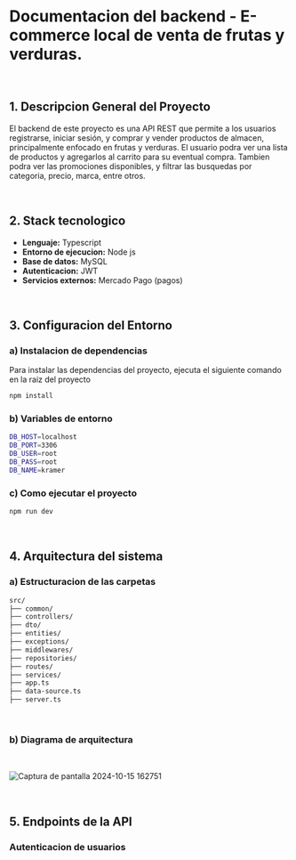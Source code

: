 # Documentacion del backend - E-commerce local de venta de frutas y verduras.

</br>

## 1. Descripcion General del Proyecto

El backend de este proyecto es una API REST que permite a los usuarios registrarse, iniciar sesión, y comprar y vender productos de almacen, principalmente enfocado en frutas y verduras. El usuario podra ver una lista de productos y agregarlos al carrito para su eventual compra.
Tambien podra ver las promociones disponibles, y filtrar las busquedas por categoria, precio, marca, entre otros.

</br>

## 2. Stack tecnologico

- **Lenguaje:** Typescript
- **Entorno de ejecucion:** Node js
- **Base de datos:** MySQL
- **Autenticacion:** JWT
- **Servicios externos:** Mercado Pago (pagos)

</br>

## 3. Configuracion del Entorno

### a) Instalacion de dependencias

Para instalar las dependencias del proyecto, ejecuta el siguiente comando en la raiz del proyecto

```bash
npm install
```
### b) Variables de entorno

```bash
DB_HOST=localhost
DB_PORT=3306
DB_USER=root
DB_PASS=root
DB_NAME=kramer
```

### c) Como ejecutar el proyecto

```bash
npm run dev
```

</br>

## 4. Arquitectura del sistema

### a) Estructuracion de las carpetas

```bash
src/
├── common/
├── controllers/
├── dto/
├── entities/
├── exceptions/
├── middlewares/
├── repositories/
├── routes/
├── services/
├── app.ts
├── data-source.ts
├── server.ts
```

</br>

### b) Diagrama de arquitectura

</br>

![Captura de pantalla 2024-10-15 162751](https://github.com/user-attachments/assets/e577a35c-1e2a-4502-8f7b-0890a2fce7e6)

</br>

## 5. Endpoints de la API

### **Autenticacion de usuarios**
